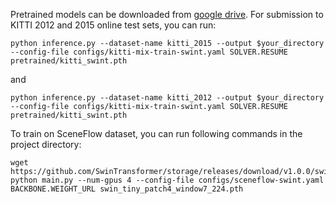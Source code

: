 Pretrained models can be downloaded from [google drive](https://drive.google.com/drive/folders/1noY4qOR4K9_Eiu7FK0bz4M2bG_WUxmMA?usp=sharing). For submission to KITTI 2012 and 2015 online test sets, you can run:
```shell
python inference.py --dataset-name kitti_2015 --output $your_directory --config-file configs/kitti-mix-train-swint.yaml SOLVER.RESUME pretrained/kitti_swint.pth
```
and
```shell
python inference.py --dataset-name kitti_2012 --output $your_directory --config-file configs/kitti-mix-train-swint.yaml SOLVER.RESUME pretrained/kitti_swint.pth
```

To train on SceneFlow dataset, you can run following commands in the project directory:
```shell
wget https://github.com/SwinTransformer/storage/releases/download/v1.0.0/swin_tiny_patch4_window7_224.pth
python main.py --num-gpus 4 --config-file configs/sceneflow-swint.yaml BACKBONE.WEIGHT_URL swin_tiny_patch4_window7_224.pth
```
